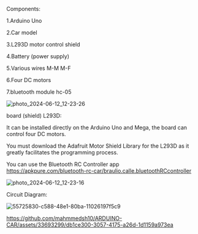Components:

1.Arduino Uno

2.Car model

3.L293D motor control shield

4.Battery (power supply)

5.Various wires M-M M-F

6.Four DC motors

7.bluetooth module hc-05

![photo_2024-06-12_12-23-26](https://github.com/mahmmedsh10/ARDUINO-CAR/assets/33693299/80e8a6c5-1ae8-4c05-b482-40bc86f7003d)

board (shield) L293D:

It can be installed directly on the Arduino Uno and Mega,
the board can control four DC motors.

You must download the Adafruit Motor Shield Library for the L293D as it greatly facilitates the programming process.


You can use the Bluetooth RC Controller app
https://apkpure.com/bluetooth-rc-car/braulio.calle.bluetoothRCcontroller

![photo_2024-06-12_12-23-16](https://github.com/mahmmedsh10/ARDUINO-CAR/assets/33693299/88c873d0-bbea-4f14-80c8-078d58964223)

Circuit Diagram:

![55725830-c588-48e1-80ba-11026197f5c9](https://github.com/mahmmedsh10/ARDUINO-CAR/assets/33693299/a6f11ed0-5bef-419b-ad1c-3ad4024e736c)


https://github.com/mahmmedsh10/ARDUINO-CAR/assets/33693299/db1ce300-3057-4175-a26d-1d1159a973ea


